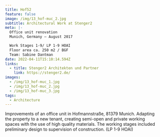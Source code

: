 ```yaml
---
title: Hof52
feature: false
image: /img/13_hof-muc_2.jpg
subtitle: Architectural Work at Stenger2
meta: |-
  Office unit renovation
  Munich, Germany – August 2017

  Work Stages 1-9/ LP 1-9 HOAI
  Floor area ca. 250 m2 / BGF
  Team: Sabine Dantman
date: 2022-04-11T15:10:14.594Z
links:
  - title: Stenger2 Architekten und Partner
    link: https://stenger2.de/
images:
  - /img/13_hof-muc_1.jpg
  - /img/13_hof-muc_2.jpg
  - /img/13_hof-muc_3.jpg
tags:
  - Architecture
---
```

Improvements of an office unit in Hofmannstraße, 81379 Munich. Adapting the property to a new tenant, creating semi-open and private working spaces with the use of high quality materials. The working stages included preliminary design to supervision of construction. (LP 1-9 HOAI)